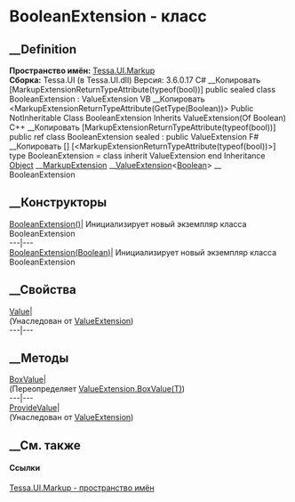# BooleanExtension - класс
##  __Definition
 **Пространство имён:** [Tessa.UI.Markup](N_Tessa_UI_Markup.htm)  
 **Сборка:** Tessa.UI (в Tessa.UI.dll) Версия: 3.6.0.17
C# __Копировать
    [MarkupExtensionReturnTypeAttribute(typeof(bool))]
    public sealed class BooleanExtension : ValueExtension<bool>
VB __Копировать
    <MarkupExtensionReturnTypeAttribute(GetType(Boolean))>
    Public NotInheritable Class BooleanExtension
    	Inherits ValueExtension(Of Boolean)
C++ __Копировать
    [MarkupExtensionReturnTypeAttribute(typeof(bool))]
    public ref class BooleanExtension sealed : public ValueExtension<bool>
F# __Копировать
     [<SealedAttribute>]
    [<MarkupExtensionReturnTypeAttribute(typeof(bool))>]
    type BooleanExtension = 
        class
            inherit ValueExtension<bool>
        end
Inheritance
    [Object](https://learn.microsoft.com/dotnet/api/system.object) __[MarkupExtension](https://learn.microsoft.com/dotnet/api/system.windows.markup.markupextension) __[ValueExtension](T_Tessa_UI_Markup_ValueExtension_1.htm)<[Boolean](https://learn.microsoft.com/dotnet/api/system.boolean)> __ BooleanExtension
##  __Конструкторы
[BooleanExtension()](M_Tessa_UI_Markup_BooleanExtension__ctor.htm)|
Инициализирует новый экземпляр класса BooleanExtension  
---|---  
[BooleanExtension(Boolean)](M_Tessa_UI_Markup_BooleanExtension__ctor_1.htm)|
Инициализирует новый экземпляр класса BooleanExtension  
##  __Свойства
[Value](P_Tessa_UI_Markup_ValueExtension_1_Value.htm)|  
(Унаследован от [ValueExtension<T>](T_Tessa_UI_Markup_ValueExtension_1.htm))  
---|---  
##  __Методы
[BoxValue](M_Tessa_UI_Markup_BooleanExtension_BoxValue.htm)|  
(Переопределяет
[ValueExtension<T>.BoxValue(T)](M_Tessa_UI_Markup_ValueExtension_1_BoxValue.htm))  
---|---  
[ProvideValue](M_Tessa_UI_Markup_ValueExtension_1_ProvideValue.htm)|  
(Унаследован от [ValueExtension<T>](T_Tessa_UI_Markup_ValueExtension_1.htm))  
##  __См. также
#### Ссылки
[Tessa.UI.Markup - пространство имён](N_Tessa_UI_Markup.htm)
